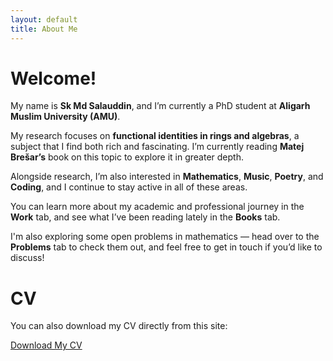 ```yaml
---
layout: default
title: About Me
---
```


# Welcome!

My name is **Sk Md Salauddin**, and I’m currently a PhD student at **Aligarh Muslim University (AMU)**.

My research focuses on **functional identities in rings and algebras**, a subject that I find both rich and fascinating. I’m currently reading **Matej Brešar’s** book on this topic to explore it in greater depth.

Alongside research, I’m also interested in **Mathematics**, **Music**, **Poetry**, and **Coding**, and I continue to stay active in all of these areas.

You can learn more about my academic and professional journey in the **Work** tab, and see what I’ve been reading lately in the **Books** tab.

I'm also exploring some open problems in mathematics — head over to the **Problems** tab to check them out, and feel free to get in touch if you’d like to discuss!


# CV

You can also download my CV directly from this site:

[Download My CV](/_index/CV.pdf)

